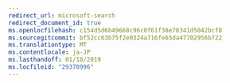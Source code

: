 ```yaml
---
redirect_url: microsoft-search
redirect_document_id: true
ms.openlocfilehash: c154d5d6b49668c96c0f61f38e78341d5042bcf8
ms.sourcegitcommit: bf52cc63b75f2e0324a716fe65da47702956b722
ms.translationtype: MT
ms.contentlocale: ja-JP
ms.lasthandoff: 01/18/2019
ms.locfileid: "29378996"
---
```

